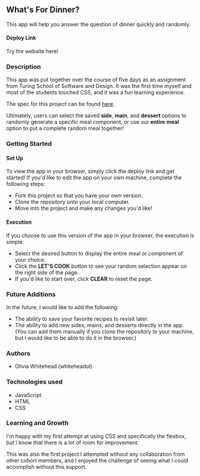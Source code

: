 ## What's For Dinner?
This app will help you answer the question of dinner quickly and randomly.

#### Deploy Link
Try the website here!

### Description
This app was put together over the course of five days as an assignment from Turing School of Software and Design. It was the first time myself and most of the students touched CSS, and it was a fun learning experience.

The spec for this project can be found [here](https://frontend.turing.io/projects/module-1/dinner.html).

Ultimately, users can select the saved **side**, **main**, and **dessert** options to randomly generate a specific meal component, or use our **entire meal** option to put a complete random meal together!

### Getting Started
#### Set Up
To view the app in your browser, simply click the deploy link and get started! If you'd like to edit the app on your own machine, complete the following steps:
  - Fork this project so that you have your own version.
  - Clone the repository onto your local computer.
  - Move into the project and make any changes you'd like!
#### Execution
If you choose to use this version of the app in your browser, the execution is simple:
  - Select the desired button to display the entire meal or component of your choice.
  - Click the **LET'S COOK** button to see your random selection appear on the right side of the page.
  - If you'd like to start over, click **CLEAR** to reset the page.

### Future Additions
In the future, I would like to add the following:
  - The ability to save your favorite recipes to revisit later.
  - The ability to add new sides, mains, and desserts directly in the app. (You can add them manually if you clone the repository to your machine, but I would like to be able to do it in the browser.)

### Authors
  - Olivia Whitehead (whiteheadol)

### Technologies used
  - JavaScript
  - HTML
  - CSS

### Learning and Growth
I'm happy with my first attempt at using CSS and specifically the flexbox, but I know that there is a lot of room for improvement.

This was also the first project I attempted without any collaboration from other cohort members, and I enjoyed the challenge of seeing what I could accomplish without this support.
